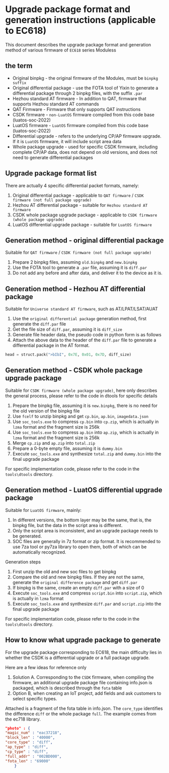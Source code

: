 # Upgrade package format and generation instructions (applicable to EC618)

This document describes the upgrade package format and generation method of various firmware of `EC618` series Moduless

## the term

* Original binpkg - the original firmware of the Modules, must be `binpkg suffix`
* Original differential package - use the FOTA tool of Yixin to generate a differential package through 2 binpkg files, with the suffix `.par`
* Hezhou standard AT firmware - In addition to QAT, firmware that supports Hezhou standard AT commands
* QAT Firmware - Firmware that only supports QAT instructions
* CSDK firmware - `non-LuatOS` firmware compiled from this code base (luatos-soc-2022)
* LuatOS firmware - `LuatOS` firmware compiled from this code base (luatos-soc-2022)
* Differential upgrade - refers to the underlying CP/AP firmware upgrade. If it is `LuatOS` firmware, it will include script area data
* Whole package upgrade - used for specific CSDK firmware, including complete CP/AP data, does not depend on old versions, and does not need to generate differential packages

## Upgrade package format list

There are actually 4 specific differential packet formats, namely:

1. Original differential package - applicable to `QAT firmware` / `CSDK firmware (not full package upgrade)`
2. Hezhou AT differential package - suitable for `Hezhou standard AT firmware`
3. CSDK whole package upgrade package - applicable to `CSDK firmware (whole package upgrade)`
4. LuatOS differential upgrade package - suitable for `LuatOS firmware`

## Generation method - original differential package

Suitable for `QAT firmware` / `CSDK firmware (not full package upgrade)`

1. Prepare 2 binpkg files, assuming `old.binpkg` and `new.binpkg`
2. Use the FOTA tool to generate a `.par` file, assuming it is `diff.par`
3. Do not add any before and after data, and deliver it to the device as it is.

## Generation method - Hezhou AT differential package

Suitable for `Universe standard AT firmware`, such as AT/LPAT/LSAT/AUAT

1. Use the `original differential package` generation method, first generate the `diff.par` file
2. Get the file size of `diff.par`, assuming it is `diff_size`
3. Generate file header data, the pseudo code in python form is as follows
4. Attach the above data to the header of the `diff.par` file to generate a differential package in the AT format.

```python
head = struct.pack(">bIbI", 0x7E, 0x01, 0x7D, diff_size)
```

## Generation method - CSDK whole package upgrade package

Suitable for `CSDK firmware (whole package upgrade)`, here only describes the general process, please refer to the code in dtools for specific details

1. Prepare the binpkg file, assuming it is `new.binpkg`, there is no need for the old version of the binpkg file
2. Use `fcelf` to unzip binpkg and get `cp.bin`, `ap.bin`, `imagedata.json`
3. Use `soc_tools.exe` to compress `cp.bin` into `cp.zip`, which is actually in `lzma` format and the fragment size is 256k
4. Use `soc_tools.exe` to compress `ap.bin` into `ap.zip`, which is actually in `lzma` format and the fragment size is 256k
5. Merge `cp.zip` and `ap.zip` into `total.zip`
6. Prepare a 0-byte empty file, assuming it is `dummy.bin`
7. Execute `soc_tools.exe` and synthesize `total.zip` and `dummy.bin` into the final upgrade package

For specific implementation code, please refer to the code in the `tools\dtools` directory.

## Generation method - LuatOS differential upgrade package

Suitable for `LuatOS firmware`, mainly:

1. In different versions, the bottom layer may be the same, that is, the binpkg file, but the data in the script area is different.
2. Only the script area is inconsistent, and an upgrade package needs to be generated.
3. SOC files are generally in 7z format or zip format. It is recommended to use 7za tool or py7za library to open them, both of which can be automatically recognized.

Generation steps

1. First unzip the old and new soc files to get binpkg
2. Compare the old and new binpkg files. If they are not the same, generate the `original difference package` and get `diff.par`
3. If binpkg is the same, create an empty `diff.par` with a size of 0
4. Execute `soc_tools.exe` and compress `script.bin` into `script.zip`, which is actually in `lzma` format
5. Execute `soc_tools.exe` and synthesize `diff.par` and `script.zip` into the final upgrade package

For specific implementation code, please refer to the code in the `tools\dtools` directory.

## How to know what upgrade package to generate

For the upgrade package corresponding to EC618, the main difficulty lies in whether the CSDK is a differential upgrade or a full package upgrade.

Here are a few ideas for reference only

1. Solution A. Corresponding to the `CSDK` firmware, when compiling the firmware, an additional upgrade package file containing info.json is packaged, which is described through the `fota` table
2. Option B, when creating an IoT project, add fields and ask customers to select specific types.

Attached is a fragment of the fota table in info.json. The `core_type` identifies the difference `diff` or the whole package `full`. The example comes from the ec718 library.

```json
"photo" : {
"magic_num" : "eac37218",
"block_len" : "40000",
"core_type" : "diff",
"ap_type" : "diff",
"cp_type" : "diff",
"full_addr" : "002BD000",
"fota_len" : "69000"
    }
```
